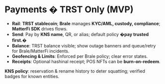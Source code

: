 # Payments � TRST Only (MVP)

- **Rail**: **TRST stablecoin**; **Brale** manages **KYC/AML, custody, compliance**; **MatterFi SDK** drives flows.
- **Send**: Pay by **KNS name**, QR, or alias; default policy **�pay trusted first.�**
- **Balance**: TRST balance visible; show outage banners and queue/retry for Brale/MatterFi incidents.
- **Geofencing & Limits**: Enforced per Brale policy; clear error states.
- **Receipts**: Optional hashinal receipt; POS NFTs can be **burn-on-redeem**.

**KNS policy**: reservation & rename history to deter squatting; verified badges for known entities.
